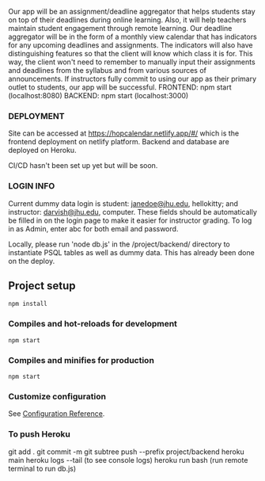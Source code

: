 Our app will be an assignment/deadline aggregator that helps students stay on top of their deadlines during online learning. 
Also, it will help teachers maintain student engagement through remote learning. Our deadline aggregator will be in the form of a monthly view calendar that has indicators for any upcoming deadlines and assignments. 
The indicators will also have distinguishing features so that the client will know which class it is for. This way, the client won't need to remember to manually input their assignments and deadlines from the syllabus and from various sources of announcements.
If instructors fully commit to using our app as their primary outlet to students, our app will be successful.
FRONTEND: npm start (localhost:8080)
BACKEND: npm start (localhost:3000)

### DEPLOYMENT
Site can be accessed at https://hopcalendar.netlify.app/#/ which is the frontend deployment on netlify platform. Backend and database are deployed on Heroku. 

CI/CD hasn't been set up yet but will be soon.

### LOGIN INFO
Current dummy data login is student: janedoe@jhu.edu, hellokitty; and instructor: darvish@jhu.edu, computer. These fields should be automatically be filled in on the login page to make it easier for instructor grading. To log in as Admin, enter abc for both email and password. 

Locally, please run 'node db.js' in the /project/backend/ directory to instantiate PSQL tables as well as dummy data. This has already been done on the deploy. 

## Project setup
```
npm install
```

### Compiles and hot-reloads for development
```
npm start
```

### Compiles and minifies for production
```
npm start
```

### Customize configuration
See [Configuration Reference](https://cli.vuejs.org/config/).

### To push Heroku
git add . 
git commit -m
git subtree push --prefix project/backend heroku main
heroku logs --tail (to see console logs)
heroku run bash (run remote terminal to run db.js)
